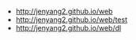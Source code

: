 * http://jenyang2.github.io/web
* http://jenyang2.github.io/web/test
* http://jenyang2.github.io/web/dl
